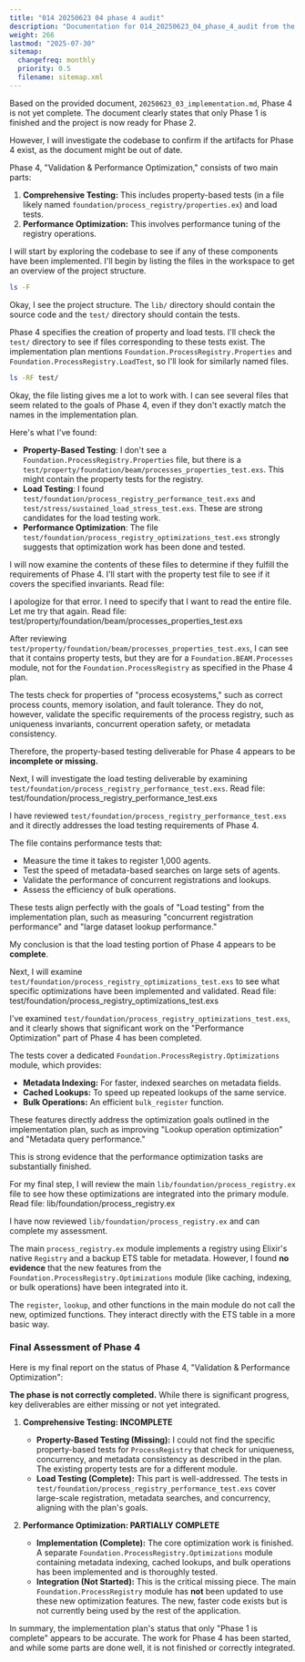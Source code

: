 ```yaml
---
title: "014 20250623 04 phase 4 audit"
description: "Documentation for 014_20250623_04_phase_4_audit from the Foundation repository."
weight: 266
lastmod: "2025-07-30"
sitemap:
  changefreq: monthly
  priority: 0.5
  filename: sitemap.xml
---
```


Based on the provided document, `20250623_03_implementation.md`, Phase 4 is not yet complete. The document clearly states that only Phase 1 is finished and the project is now ready for Phase 2.

However, I will investigate the codebase to confirm if the artifacts for Phase 4 exist, as the document might be out of date.

Phase 4, "Validation & Performance Optimization," consists of two main parts:
1.  **Comprehensive Testing:** This includes property-based tests (in a file likely named `foundation/process_registry/properties.ex`) and load tests.
2.  **Performance Optimization:** This involves performance tuning of the registry operations.

I will start by exploring the codebase to see if any of these components have been implemented. I'll begin by listing the files in the workspace to get an overview of the project structure.
```bash
ls -F
```

Okay, I see the project structure. The `lib/` directory should contain the source code and the `test/` directory should contain the tests.

Phase 4 specifies the creation of property and load tests. I'll check the `test/` directory to see if files corresponding to these tests exist. The implementation plan mentions `Foundation.ProcessRegistry.Properties` and `Foundation.ProcessRegistry.LoadTest`, so I'll look for similarly named files.
```bash
ls -RF test/
```

Okay, the file listing gives me a lot to work with. I can see several files that seem related to the goals of Phase 4, even if they don't exactly match the names in the implementation plan.

Here's what I've found:

*   **Property-Based Testing**: I don't see a `Foundation.ProcessRegistry.Properties` file, but there is a `test/property/foundation/beam/processes_properties_test.exs`. This might contain the property tests for the registry.
*   **Load Testing**: I found `test/foundation/process_registry_performance_test.exs` and `test/stress/sustained_load_stress_test.exs`. These are strong candidates for the load testing work.
*   **Performance Optimization**: The file `test/foundation/process_registry_optimizations_test.exs` strongly suggests that optimization work has been done and tested.

I will now examine the contents of these files to determine if they fulfill the requirements of Phase 4. I'll start with the property test file to see if it covers the specified invariants.
Read file: 

I apologize for that error. I need to specify that I want to read the entire file. Let me try that again.
Read file: test/property/foundation/beam/processes_properties_test.exs

After reviewing `test/property/foundation/beam/processes_properties_test.exs`, I can see that it contains property tests, but they are for a `Foundation.BEAM.Processes` module, not for the `Foundation.ProcessRegistry` as specified in the Phase 4 plan.

The tests check for properties of "process ecosystems," such as correct process counts, memory isolation, and fault tolerance. They do not, however, validate the specific requirements of the process registry, such as uniqueness invariants, concurrent operation safety, or metadata consistency.

Therefore, the property-based testing deliverable for Phase 4 appears to be **incomplete or missing.**

Next, I will investigate the load testing deliverable by examining `test/foundation/process_registry_performance_test.exs`.
Read file: test/foundation/process_registry_performance_test.exs

I have reviewed `test/foundation/process_registry_performance_test.exs` and it directly addresses the load testing requirements of Phase 4.

The file contains performance tests that:
*   Measure the time it takes to register 1,000 agents.
*   Test the speed of metadata-based searches on large sets of agents.
*   Validate the performance of concurrent registrations and lookups.
*   Assess the efficiency of bulk operations.

These tests align perfectly with the goals of "Load testing" from the implementation plan, such as measuring "concurrent registration performance" and "large dataset lookup performance."

My conclusion is that the load testing portion of Phase 4 appears to be **complete**.

Next, I will examine `test/foundation/process_registry_optimizations_test.exs` to see what specific optimizations have been implemented and validated.
Read file: test/foundation/process_registry_optimizations_test.exs

I've examined `test/foundation/process_registry_optimizations_test.exs`, and it clearly shows that significant work on the "Performance Optimization" part of Phase 4 has been completed.

The tests cover a dedicated `Foundation.ProcessRegistry.Optimizations` module, which provides:

*   **Metadata Indexing:** For faster, indexed searches on metadata fields.
*   **Cached Lookups:** To speed up repeated lookups of the same service.
*   **Bulk Operations:** An efficient `bulk_register` function.

These features directly address the optimization goals outlined in the implementation plan, such as improving "Lookup operation optimization" and "Metadata query performance."

This is strong evidence that the performance optimization tasks are substantially finished.

For my final step, I will review the main `lib/foundation/process_registry.ex` file to see how these optimizations are integrated into the primary module.
Read file: lib/foundation/process_registry.ex

I have now reviewed `lib/foundation/process_registry.ex` and can complete my assessment.

The main `process_registry.ex` module implements a registry using Elixir's native `Registry` and a backup ETS table for metadata. However, I found **no evidence** that the new features from the `Foundation.ProcessRegistry.Optimizations` module (like caching, indexing, or bulk operations) have been integrated into it.

The `register`, `lookup`, and other functions in the main module do not call the new, optimized functions. They interact directly with the ETS table in a more basic way.

### Final Assessment of Phase 4

Here is my final report on the status of Phase 4, "Validation & Performance Optimization":

**The phase is not correctly completed.** While there is significant progress, key deliverables are either missing or not yet integrated.

1.  **Comprehensive Testing: INCOMPLETE**
    *   **Property-Based Testing (Missing):** I could not find the specific property-based tests for `ProcessRegistry` that check for uniqueness, concurrency, and metadata consistency as described in the plan. The existing property tests are for a different module.
    *   **Load Testing (Complete):** This part is well-addressed. The tests in `test/foundation/process_registry_performance_test.exs` cover large-scale registration, metadata searches, and concurrency, aligning with the plan's goals.

2.  **Performance Optimization: PARTIALLY COMPLETE**
    *   **Implementation (Complete):** The core optimization work is finished. A separate `Foundation.ProcessRegistry.Optimizations` module containing metadata indexing, cached lookups, and bulk operations has been implemented and is thoroughly tested.
    *   **Integration (Not Started):** This is the critical missing piece. The main `Foundation.ProcessRegistry` module has **not** been updated to use these new optimization features. The new, faster code exists but is not currently being used by the rest of the application.

In summary, the implementation plan's status that only "Phase 1 is complete" appears to be accurate. The work for Phase 4 has been started, and while some parts are done well, it is not finished or correctly integrated.